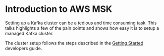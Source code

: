 # Introduction to AWS MSK

Setting up a Kafka cluster can be a tedious and time consuming task.
This talks highlights a few of the pain points and shows how easy it is to setup a managed Kafka cluster.

The cluster setup follows the steps described in the [Getting Started](https://docs.aws.amazon.com/de_de/msk/latest/developerguide/getting-started.html)
developers guide.
